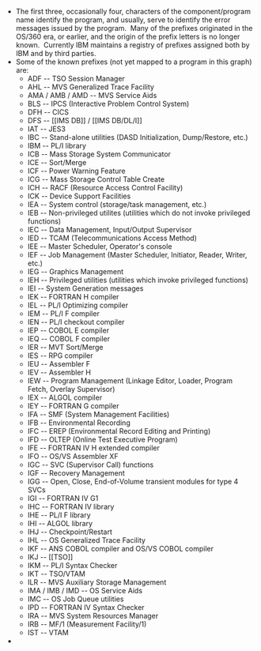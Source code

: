 - The first three, occasionally four, characters of the component/program name identify the program, and usually, serve to identify the error messages issued by the program.  Many of the prefixes originated in the OS/360 era, or earlier, and the origin of the prefix letters is no longer known.  Currently IBM maintains a registry of prefixes assigned both by IBM and by third parties.
- Some of the known prefixes (not yet mapped to a program in this graph) are:
	- ADF -- TSO Session Manager
	- AHL -- MVS Generalized Trace Facility
	- AMA / AMB / AMD -- MVS Service Aids
	- BLS -- IPCS (Interactive Problem Control System)
	- DFH -- CICS
	- DFS -- [[IMS DB]] / [[IMS DB/DL/I]]
	- IAT -- JES3
	- IBC -- Stand-alone utilities (DASD Initialization, Dump/Restore, etc.)
	- IBM -- PL/I library
	- ICB -- Mass Storage System Communicator
	- ICE -- Sort/Merge
	- ICF -- Power Warning Feature
	- ICG -- Mass Storage Control Table Create
	- ICH -- RACF (Resource Access Control Facility)
	- ICK -- Device Support Facilities
	- IEA -- System control (storage/task management, etc.)
	- IEB -- Non-privileged utilites (utilities which do not invoke privileged functions)
	- IEC -- Data Management, Input/Output Supervisor
	- IED -- TCAM (Telecommunications Access Method)
	- IEE -- Master Scheduler, Operator's console
	- IEF -- Job Management (Master Scheduler, Initiator, Reader, Writer, etc.)
	- IEG -- Graphics Management
	- IEH -- Privileged utilities (utilities which invoke privileged functions)
	- IEI -- System Generation messages
	- IEK -- FORTRAN H compiler
	- IEL -- PL/I Optimizing compiler
	- IEM -- PL/I F compiler
	- IEN -- PL/I checkout compiler
	- IEP -- COBOL E compiler
	- IEQ -- COBOL F compiler
	- IER -- MVT Sort/Merge
	- IES -- RPG compiler
	- IEU -- Assembler F
	- IEV -- Assembler H
	- IEW -- Program Management (Linkage Editor, Loader, Program Fetch, Overlay Supervisor)
	- IEX -- ALGOL compiler
	- IEY -- FORTRAN G compiler
	- IFA -- SMF (System Management Facilities)
	- IFB -- Environmental Recording
	- IFC -- EREP (Environmental Record Editing and Printing)
	- IFD -- OLTEP (Online Test Executive Program)
	- IFE -- FORTRAN IV H extended compiler
	- IFO -- OS/VS Assembler XF
	- IGC -- SVC (Supervisor Call) functions
	- IGF -- Recovery Management
	- IGG -- Open, Close, End-of-Volume transient modules for type 4 SVCs
	- IGI -- FORTRAN IV G1
	- IHC -- FORTRAN IV library
	- IHE -- PL/I F library
	- IHI -- ALGOL library
	- IHJ -- Checkpoint/Restart
	- IHL -- OS Generalized Trace Facility
	- IKF -- ANS COBOL compiler and OS/VS COBOL compiler
	- IKJ -- [[TSO]]
	- IKM -- PL/I Syntax Checker
	- IKT -- TSO/VTAM
	- ILR -- MVS Auxiliary Storage Management
	- IMA / IMB / IMD -- OS Service Aids
	- IMC -- OS Job Queue utilities
	- IPD -- FORTRAN IV Syntax Checker
	- IRA -- MVS System Resources Manager
	- IRB -- MF/1 (Measurement Facility/1)
	- IST -- VTAM
-